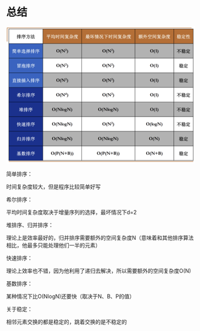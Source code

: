 # 总结

![image-20221220165310243](image/image-20221220165310243.png)

简单排序：

时间复杂度较大，但是程序比较简单好写

希尔排序：

平均时间复杂度取决于增量序列的选择，最坏情况下d=2

堆排序、归并排序：

理论上是效率最好的，归并排序需要额外的空间复杂度N（意味着和其他排序算法相比，他最多只能处理他们一半的元素）

快速排序：

理论上效率也不错，因为他利用了递归去解决，所以需要额外的空间复杂度O(N)

基数排序：

某种情况下比O(NlogN)还要快（取决于N、B、P的值）

关于稳定：

相邻元素交换的都是稳定的，跳着交换的是不稳定的